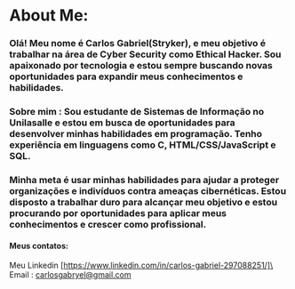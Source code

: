 # About Me:
### Olá! Meu nome é Carlos Gabriel(Stryker), e meu objetivo é trabalhar na área de Cyber Security como Ethical Hacker. Sou apaixonado por tecnologia e estou sempre buscando novas oportunidades para expandir meus conhecimentos e habilidades.
### Sobre mim : Sou estudante de Sistemas de Informação no Unilasalle e estou em busca de oportunidades para desenvolver minhas habilidades em programação. Tenho experiência em linguagens como C, HTML/CSS/JavaScript e SQL.
### Minha meta é usar minhas habilidades para ajudar a proteger organizações e indivíduos contra ameaças cibernéticas. Estou disposto a trabalhar duro para alcançar meu objetivo e estou procurando por oportunidades para aplicar meus conhecimentos e crescer como profissional.
#### Meus contatos:
Meu Linkedin [https://www.linkedin.com/in/carlos-gabriel-297088251/]\
Email : carlosgabryel@gmail.com
  
